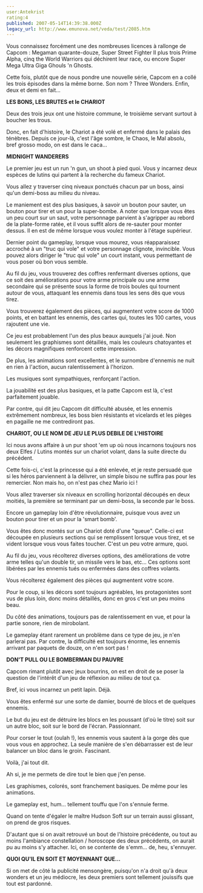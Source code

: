 ```yaml
---
user:Antekrist
rating:4
published: 2007-05-14T14:39:38.000Z
legacy_url: http://www.emunova.net/veda/test/2085.htm
---
```

Vous connaissez forcément une des nombreuses licences à rallonge de Capcom : Megaman quarante-douze, Super Street Fighter II plus trois Prime Alpha, cinq the World Warriors qui déchirent leur race, ou encore Super Mega Ultra Giga Ghouls 'n Ghosts.  

Cette fois, plutôt que de nous pondre une nouvelle série, Capcom en a collé les trois épisodes dans la même borne. Son nom ? Three Wonders. Enfin, deux et demi en fait...  

  

**LES BONS, LES BRUTES et le CHARIOT**  

Deux des trois jeux ont une histoire commune, le troisième servant surtout à boucher les trous.  

Donc, en fait d'histoire, le Chariot a été volé et enfermé dans le palais des ténèbres. Depuis ce jour-là, c'est l'âge sombre, le Chaos, le Mal absolu, bref grosso modo, on est dans le caca...  

  

**MIDNIGHT WANDERERS**  

Le premier jeu est un run 'n gun, un shoot à pied quoi. Vous y incarnez deux espèces de lutins qui partent à la recherche du fameux Chariot.  

Vous allez y traverser cinq niveaux ponctués chacun par un boss, ainsi qu'un demi-boss au milieu du niveau.  

  

Le maniement est des plus basiques, à savoir un bouton pour sauter, un bouton pour tirer et un pour la super-bombe. A noter que lorsque vous êtes un peu court sur un saut, votre personnage parvient à s'agripper au rebord de la plate-forme ratée, et il vous suffit alors de re-sauter pour monter dessus. Il en est de même lorsque vous voulez monter à l'étage supérieur.  

Dernier point du gameplay, lorsque vous mourez, vous réapparaissez accroché à un "truc qui vole" et votre personnage clignote, invincible. Vous pouvez alors diriger le "truc qui vole" un court instant, vous permettant de vous poser où bon vous semble.  

  

Au fil du jeu, vous trouverez des coffres renfermant diverses options, que ce soit des améliorations pour votre arme principale ou une arme secondaire qui se présente sous la forme de trois boules qui tournent autour de vous, attaquant les ennemis dans tous les sens dès que vous tirez.  

Vous trouverez également des pièces, qui augmentent votre score de 1000 points, et en battant les ennemis, des cartes qui, toutes les 100 cartes, vous rajoutent une vie.  

  

Ce jeu est probablement l'un des plus beaux auxquels j'ai joué. Non seulement les graphismes sont détaillés, mais les couleurs chatoyantes et les décors magnifiques renforcent cette impression.  

De plus, les animations sont excellentes, et le surnombre d'ennemis ne nuit en rien à l'action, aucun ralentissement à l'horizon.  

Les musiques sont sympathiques, renforçant l'action.  

La jouabilité est des plus basiques, et la patte Capcom est là, c'est parfaitement jouable.  

Par contre, qui dit jeu Capcom dit difficulté abusée, et les ennemis extrêmement nombreux, les boss bien résistants et vicelards et les pièges en pagaille ne me contrediront pas.  

  

**CHARIOT, OU LE NOM DE JEU LE PLUS DEBILE DE L'HISTOIRE**  

Ici nous avons affaire à un pur shoot 'em up où nous incarnons toujours nos deux Elfes / Lutins montés sur un chariot volant, dans la suite directe du précédent.  

Cette fois-ci, c'est la princesse qui a été enlevée, et je reste persuadé que si les héros parviennent à la délivrer, un simple bisou ne suffira pas pour les remercier. Non mais ho, on n'est pas chez Mario ici !  

Vous allez traverser six niveaux en scrolling horizontal découpés en deux moitiés, la première se terminant par un demi-boss, la seconde par le boss.  

  

Encore un gameplay loin d'être révolutionnaire, puisque vous avez un bouton pour tirer et un pour la 'smart bomb'.  

Vous êtes donc montés sur un Chariot doté d'une "queue". Celle-ci est découpée en plusieurs sections qui se remplissent lorsque vous tirez, et se vident lorsque vous vous faites toucher. C'est un peu votre armure, quoi.  

  

Au fil du jeu, vous récolterez diverses options, des améliorations de votre arme telles qu'un double tir, un missile vers le bas, etc... Ces options sont libérées par les ennemis tués ou enfermées dans des coffres volants.  

Vous récolterez également des pièces qui augmentent votre score.  

  

Pour le coup, si les décors sont toujours agréables, les protagonistes sont vus de plus loin, donc moins détaillés, donc en gros c'est un peu moins beau.  

Du côté des animations, toujours pas de ralentissement en vue, et pour la partie sonore, rien de mirobolant.  

Le gameplay étant rarement un problème dans ce type de jeu, je n'en parlerai pas. Par contre, la difficulté est toujours énorme, les ennemis arrivant par paquets de douze, on n'en sort pas !  

  

**DON'T PULL OU LE BOMBERMAN DU PAUVRE**  

Capcom rimant plutôt avec jeux bourrins, on est en droit de se poser la question de l'intérêt d'un jeu de réflexion au milieu de tout ça.  

Bref, ici vous incarnez un petit lapin. Déjà.  

Vous êtes enfermé sur une sorte de damier, bourré de blocs et de quelques ennemis.  

Le but du jeu est de détruire les blocs en les poussant (d'où le titre) soit sur un autre bloc, soit sur le bord de l'écran. Passionnant.  

Pour corser le tout (oulah !), les ennemis vous sautent à la gorge dès que vous vous en approchez. La seule manière de s'en débarrasser est de leur balancer un bloc dans le groin. Fascinant.  

  

Voilà, j'ai tout dit.  

  

Ah si, je me permets de dire tout le bien que j'en pense.  

Les graphismes, colorés, sont franchement basiques. De même pour les animations.  

Le gameplay est, hum... tellement touffu que l'on s'ennuie ferme.  

Quand on tente d'égaler le maître Hudson Soft sur un terrain aussi glissant, on prend de gros risques.  

D'autant que si on avait retrouvé un bout de l'histoire précédente, ou tout au moins l'ambiance constellation / horoscope des deux précédents, on aurait pu au moins s'y attacher. Ici, on se contente de s'emm... de, heu, s'ennuyer.  

  

**QUOI QU'IL EN SOIT ET MOYENNANT QUE...**  

Si on met de côté la publicité mensongère, puisqu'on n'a droit qu'à deux wonders et un jeu médiocre, les deux premiers sont tellement jouissifs que tout est pardonné.